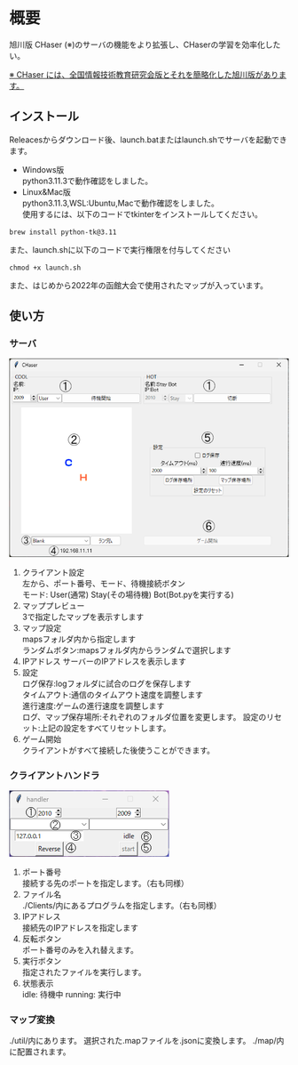 
# 概要

旭川版 CHaser (※)のサーバの機能をより拡張し、CHaserの学習を効率化したい。

[※ CHaser には、全国情報技術教育研究会版とそれを簡略化した旭川版があります。](https://ja.wikipedia.org/wiki/CHaser)

## インストール

Releacesからダウンロード後、launch.batまたはlaunch.shでサーバを起動できます。  

+ Windows版  
python3.11.3で動作確認をしました。  
+ Linux&Mac版  
python3.11.3,WSL:Ubuntu,Macで動作確認をしました。  
使用するには、以下のコードでtkinterをインストールしてください。

```terminal
brew install python-tk@3.11
```

また、launch.shに以下のコードで実行権限を付与してください

```terminal
chmod +x launch.sh
```

また、はじめから2022年の函館大会で使用されたマップが入っています。

## 使い方

### サーバ

![explanation](pictures/explanation.png)

1. クライアント設定  
    左から、ポート番号、モード、待機接続ボタン  
    モード:  User(通常) Stay(その場待機) Bot(Bot.pyを実行する)
2. マッププレビュー  
    3で指定したマップを表示すします
3. マップ設定  
    mapsフォルダ内から指定します  
    ランダムボタン:mapsフォルダ内からランダムで選択します
4. IPアドレス
    サーバーのIPアドレスを表示します
5. 設定  
    ログ保存:logフォルダに試合のログを保存します  
    タイムアウト:通信のタイムアウト速度を調整します  
    進行速度:ゲームの進行速度を調整します  
    ログ、マップ保存場所:それぞれのフォルダ位置を変更します。
    設定のリセット:上記の設定をすべてリセットします。
6. ゲーム開始  
    クライアントがすべて接続した後使うことができます。  

### クライアントハンドラ

![handler](pictures/handler.png)

1. ポート番号  
   接続する先のポートを指定します。（右も同様）
2. ファイル名  
   ./Clients/内にあるプログラムを指定します。（右も同様）
3. IPアドレス  
   接続先のIPアドレスを指定します
4. 反転ボタン  
   ポート番号のみを入れ替えます。
5. 実行ボタン  
   指定されたファイルを実行します。
6. 状態表示  
   idle: 待機中
   running: 実行中

### マップ変換

./util/内にあります。
選択された.mapファイルを.jsonに変換します。 ./map/内に配置されます。
